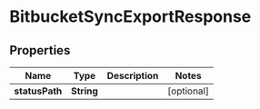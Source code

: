 

# BitbucketSyncExportResponse

## Properties

Name | Type | Description | Notes
------------ | ------------- | ------------- | -------------
**statusPath** | **String** |  |  [optional]



